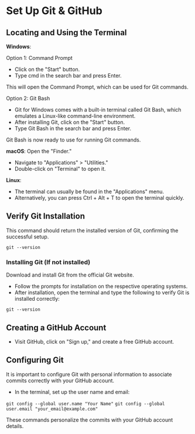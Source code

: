 # Set Up Git & GitHub

## Locating and Using the Terminal
**Windows**:

Option 1: Command Prompt
- Click on the "Start" button.
- Type cmd in the search bar and press Enter.

This will open the Command Prompt, which can be used for Git commands.


Option 2: Git Bash
- Git for Windows comes with a built-in terminal called Git Bash, which emulates a Linux-like command-line environment.
- After installing Git, click on the "Start" button.
- Type Git Bash in the search bar and press Enter.

Git Bash is now ready to use for running Git commands.

**macOS**:
Open the "Finder."

- Navigate to "Applications" > "Utilities."
- Double-click on "Terminal" to open it.

**Linux**:
- The terminal can usually be found in the "Applications" menu.
- Alternatively, you can press Ctrl + Alt + T to open the terminal quickly.

## Verify Git Installation
This command should return the installed version of Git, confirming the successful setup.

``git --version``

### Installing Git (If not installed)
Download and install Git from the official Git website.
- Follow the prompts for installation on the respective operating systems.
- After installation, open the terminal and type the following to verify Git is installed correctly:

``git --version``

## Creating a GitHub Account
- Visit GitHub, click on "Sign up," and create a free GitHub account.

## Configuring Git
It is important to configure Git with personal information to associate commits correctly with your GitHub account.

- In the terminal, set up the user name and email:

``git config --global user.name "Your Name"``
``git config --global user.email "your_email@example.com"``

These commands personalize the commits with your GitHub account details.
